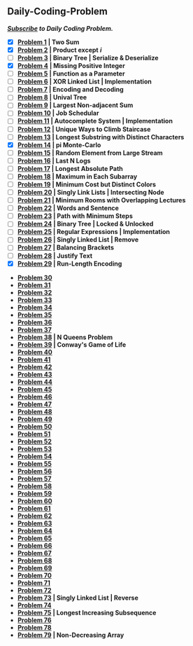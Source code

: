 ## Daily-Coding-Problem
***[Subscribe]( https://www.dailycodingproblem.com/) to Daily Coding Problem.***

- [x] **[Problem 1](https://github.com/theInvincible/Daily-Coding-Problem/blob/master/Problems/Problem%201.md) | Two Sum**
- [x] **[Problem 2](https://github.com/theInvincible/Daily-Coding-Problem/blob/master/Problems/Problem%202.md) | Product except** ***i***  
- [ ] **[Problem 3](https://github.com/theInvincible/Daily-Coding-Problem/blob/master/Problems/Problem%203.md) | Binary Tree | Serialize & Deserialize**  
- [x] **[Problem 4](https://github.com/theInvincible/Daily-Coding-Problem/blob/master/Problems/Problem%204.md) | Missing Positive Integer**  
- [ ] **[Problem 5](https://github.com/theInvincible/Daily-Coding-Problem/blob/master/Problems/Problem%205.md) | Function as a Parameter**
- [ ] **[Problem 6](https://github.com/theInvincible/Daily-Coding-Problem/blob/master/Problems/Problem%206.md) | XOR Linked List | Implementation**
- [ ] **[Problem 7](https://github.com/theInvincible/Daily-Coding-Problem/blob/master/Problems/Problem%207.md) | Encoding and Decoding**
- [ ] **[Problem 8](https://github.com/theInvincible/Daily-Coding-Problem/blob/master/Problems/Problem%208.md) | Unival Tree**
- [ ] **[Problem 9](https://github.com/theInvincible/Daily-Coding-Problem/blob/master/Problems/Problem%209.md) | Largest Non-adjacent Sum**
- [ ] **[Problem 10](https://github.com/theInvincible/Daily-Coding-Problem/blob/master/Problems/Problem%2010.md) | Job Schedular**
- [ ] **[Problem 11](https://github.com/theInvincible/Daily-Coding-Problem/blob/master/Problems/Problem%2011.md) | Autocomplete System | Implementation**
- [ ] **[Problem 12](https://github.com/theInvincible/Daily-Coding-Problem/blob/master/Problems/Problem%2012.md) | Unique Ways to Climb Staircase**
- [ ] **[Problem 13](https://github.com/theInvincible/Daily-Coding-Problem/blob/master/Problems/Problem%2013.md) | Longest Substring with Distinct Characters**
- [x] **[Problem 14](https://github.com/theInvincible/Daily-Coding-Problem/blob/master/Problems/Problem%2014.md) | pi Monte-Carlo**
- [ ] **[Problem 15](https://github.com/theInvincible/Daily-Coding-Problem/blob/master/Problems/Problem%2015.md) | Random Element from Large Stream**
- [ ] **[Problem 16](https://github.com/theInvincible/Daily-Coding-Problem/blob/master/Problems/Problem%2016.md) | Last N Logs**
- [ ] **[Problem 17](https://github.com/theInvincible/Daily-Coding-Problem/blob/master/Problems/Problem%2017.md) | Longest Absolute Path**
- [ ] **[Problem 18](https://github.com/theInvincible/Daily-Coding-Problem/blob/master/Problems/Problem%2018.md) | Maximum in Each Subarray**
- [ ] **[Problem 19](https://github.com/theInvincible/Daily-Coding-Problem/blob/master/Problems/Problem%2019.md) | Minimum Cost but Distinct Colors**
- [ ] **[Problem 20](https://github.com/theInvincible/Daily-Coding-Problem/blob/master/Problems/Problem%2020.md) | Singly Link Lists | Intersecting Node**
- [ ] **[Problem 21](https://github.com/theInvincible/Daily-Coding-Problem/blob/master/Problems/Problem%2021.md) | Minimum Rooms with Overlapping Lectures**
- [ ] **[Problem 22](https://github.com/theInvincible/Daily-Coding-Problem/blob/master/Problems/Problem%2022.md) | Words and Sentence**
- [ ] **[Problem 23](https://github.com/theInvincible/Daily-Coding-Problem/blob/master/Problems/Problem%2023.md) | Path with Minimum Steps**
- [ ] **[Problem 24](https://github.com/theInvincible/Daily-Coding-Problem/blob/master/Problems/Problem%2024.md) | Binary Tree | Locked & Unlocked**
- [ ] **[Problem 25](https://github.com/theInvincible/Daily-Coding-Problem/blob/master/Problems/Problem%2025.md) | Regular Expressions | Implementation**
- [ ] **[Problem 26](https://github.com/theInvincible/Daily-Coding-Problem/blob/master/Problems/Problem%2026.md) | Singly Linked List | Remove**
- [ ] **[Problem 27](https://github.com/theInvincible/Daily-Coding-Problem/blob/master/Problems/Problem%2027.md) | Balancing Brackets**
- [ ] **[Problem 28](https://github.com/theInvincible/Daily-Coding-Problem/blob/master/Problems/Problem%2028.md) | Justify Text**
- [x] **[Problem 29](https://github.com/theInvincible/Daily-Coding-Problem/blob/master/Problems/Problem%2029.md) | Run-Length Encoding**
- **[Problem 30](https://github.com/theInvincible/Daily-Coding-Problem/blob/master/Problems/Problem%2030.md)**
- **[Problem 31](https://github.com/theInvincible/Daily-Coding-Problem/blob/master/Problems/Problem%2031.md)**
- **[Problem 32](https://github.com/theInvincible/Daily-Coding-Problem/blob/master/Problems/Problem%2032.md)**
- **[Problem 33](https://github.com/theInvincible/Daily-Coding-Problem/blob/master/Problems/Problem%2033.md)**
- **[Problem 34](https://github.com/theInvincible/Daily-Coding-Problem/blob/master/Problems/Problem%2034.md)**
- **[Problem 35](https://github.com/theInvincible/Daily-Coding-Problem/blob/master/Problems/Problem%2035.md)**
- **[Problem 36](https://github.com/theInvincible/Daily-Coding-Problem/blob/master/Problems/Problem%2036.md)**
- **[Problem 37](https://github.com/theInvincible/Daily-Coding-Problem/blob/master/Problems/Problem%2037.md)**
- **[Problem 38](https://github.com/theInvincible/Daily-Coding-Problem/blob/master/Problems/Problem%2038.md) | N Queens Problem**
- **[Problem 39](https://github.com/theInvincible/Daily-Coding-Problem/blob/master/Problems/Problem%2039.md) | Conway's Game of Life**
- **[Problem 40](https://github.com/theInvincible/Daily-Coding-Problem/blob/master/Problems/Problem%2040.md)**
- **[Problem 41](https://github.com/theInvincible/Daily-Coding-Problem/blob/master/Problems/Problem%2041.md)**
- **[Problem 42](https://github.com/theInvincible/Daily-Coding-Problem/blob/master/Problems/Problem%2042.md)**
- **[Problem 43](https://github.com/theInvincible/Daily-Coding-Problem/blob/master/Problems/Problem%2043.md)**
- **[Problem 44](https://github.com/theInvincible/Daily-Coding-Problem/blob/master/Problems/Problem%2044.md)**
- **[Problem 45](https://github.com/theInvincible/Daily-Coding-Problem/blob/master/Problems/Problem%2045.md)**
- **[Problem 46](https://github.com/theInvincible/Daily-Coding-Problem/blob/master/Problems/Problem%2046.md)**
- **[Problem 47](https://github.com/theInvincible/Daily-Coding-Problem/blob/master/Problems/Problem%2047.md)**
- **[Problem 48](https://github.com/theInvincible/Daily-Coding-Problem/blob/master/Problems/Problem%2048.md)**
- **[Problem 49](https://github.com/theInvincible/Daily-Coding-Problem/blob/master/Problems/Problem%2049.md)**
- **[Problem 50](https://github.com/theInvincible/Daily-Coding-Problem/blob/master/Problems/Problem%2050.md)**
- **[Problem 51](https://github.com/theInvincible/Daily-Coding-Problem/blob/master/Problems/Problem%2051.md)**
- **[Problem 52](https://github.com/theInvincible/Daily-Coding-Problem/blob/master/Problems/Problem%2052.md)**
- **[Problem 53](https://github.com/theInvincible/Daily-Coding-Problem/blob/master/Problems/Problem%2053.md)**
- **[Problem 54](https://github.com/theInvincible/Daily-Coding-Problem/blob/master/Problems/Problem%2054.md)**
- **[Problem 55](https://github.com/theInvincible/Daily-Coding-Problem/blob/master/Problems/Problem%2055.md)**
- **[Problem 56](https://github.com/theInvincible/Daily-Coding-Problem/blob/master/Problems/Problem%2056.md)**
- **[Problem 57](https://github.com/theInvincible/Daily-Coding-Problem/blob/master/Problems/Problem%2057.md)**
- **[Problem 58](https://github.com/theInvincible/Daily-Coding-Problem/blob/master/Problems/Problem%2058.md)**
- **[Problem 59](https://github.com/theInvincible/Daily-Coding-Problem/blob/master/Problems/Problem%2059.md)**
- **[Problem 60](https://github.com/theInvincible/Daily-Coding-Problem/blob/master/Problems/Problem%2060.md)**
- **[Problem 61](https://github.com/theInvincible/Daily-Coding-Problem/blob/master/Problems/Problem%2061.md)**
- **[Problem 62](https://github.com/theInvincible/Daily-Coding-Problem/blob/master/Problems/Problem%2062.md)**
- **[Problem 63](https://github.com/theInvincible/Daily-Coding-Problem/blob/master/Problems/Problem%2063.md)**
- **[Problem 64](https://github.com/theInvincible/Daily-Coding-Problem/blob/master/Problems/Problem%2064.md)**
- **[Problem 65](https://github.com/theInvincible/Daily-Coding-Problem/blob/master/Problems/Problem%2065.md)**
- **[Problem 66](https://github.com/theInvincible/Daily-Coding-Problem/blob/master/Problems/Problem%2066.md)**
- **[Problem 67](https://github.com/theInvincible/Daily-Coding-Problem/blob/master/Problems/Problem%2067.md)**
- **[Problem 68](https://github.com/theInvincible/Daily-Coding-Problem/blob/master/Problems/Problem%2068.md)**
- **[Problem 69](https://github.com/theInvincible/Daily-Coding-Problem/blob/master/Problems/Problem%2069.md)**
- **[Problem 70](https://github.com/theInvincible/Daily-Coding-Problem/blob/master/Problems/Problem%2070.md)**
- **[Problem 71](https://github.com/theInvincible/Daily-Coding-Problem/blob/master/Problems/Problem%2071.md)**
- **[Problem 72](https://github.com/theInvincible/Daily-Coding-Problem/blob/master/Problems/Problem%2072.md)**
- **[Problem 73](https://github.com/theInvincible/Daily-Coding-Problem/blob/master/Problems/Problem%2073.md) | Singly Linked List | Reverse**
- **[Problem 74](https://github.com/theInvincible/Daily-Coding-Problem/blob/master/Problems/Problem%2074.md)**
- **[Problem 75](https://github.com/theInvincible/Daily-Coding-Problem/blob/master/Problems/Problem%2075.md) | Longest Increasing Subsequence**
- **[Problem 76](https://github.com/theInvincible/Daily-Coding-Problem/blob/master/Problems/Problem%2076.md)**
- **[Problem 78](https://github.com/theInvincible/Daily-Coding-Problem/blob/master/Problems/Problem%2078.md)**
- **[Problem 79](https://github.com/theInvincible/Daily-Coding-Problem/blob/master/Problems/Problem%2079.md) | Non-Decreasing Array**
